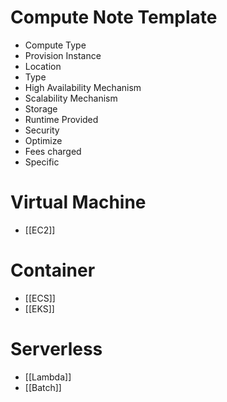 # Compute Note Template
- Compute Type
- Provision Instance
- Location
- Type
- High Availability Mechanism
- Scalability Mechanism
- Storage
- Runtime Provided
- Security
- Optimize
- Fees charged
- Specific

# Virtual Machine
- [[EC2]]

# Container
- [[ECS]]
- [[EKS]]

# Serverless
- [[Lambda]]
- [[Batch]]
